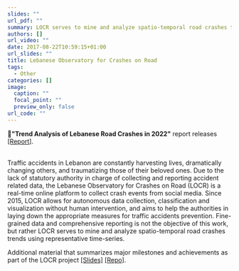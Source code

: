 ```yaml
---
slides: ""
url_pdf: ""
summary: LOCR serves to mine and analyze spatio-temporal road crashes trends using representative time-series.
authors: []
url_video: ""
date: 2017-08-22T10:59:15+01:00
url_slides: ""
title: Lebanese Observatory for Crashes on Road
tags:
  - Other
categories: []
image:
  caption: ""
  focal_point: ""
  preview_only: false
url_code: ""
---
```

🎉<b>"Trend Analysis of Lebanese Road Crashes in 2022"</b> report releases <a href="./RoadCrashesReport2022.pdf" target=_blank>[Report]</a>.<br><br> 

Traffic accidents in Lebanon are constantly harvesting lives, dramatically changing others, and traumatizing those of their beloved ones. Due to the lack of statutory authority in charge of collecting and reporting accident related data, the Lebanese Observatory for Crashes on Road (LOCR) is a real-time online platform to collect crash events from social media. Since 2015, LOCR allows for autonomous data collection, classification and visualization without human intervention, and aims to help the authorities in laying down the appropriate measures for traffic accidents prevention. Fine-grained data and comprehensive reporting is not the objective of this work, but rather LOCR serves to mine and analyze spatio-temporal road crashes trends using representative time-series.

Additional material that summarizes major milestones and achievements as part of the LOCR project <a href="./LOCR_latest.pdf" target=_blank>[Slides]</a> <a href="https://github.com/geoaigroup/locr-public" target=_blank>[Repo]</a>.